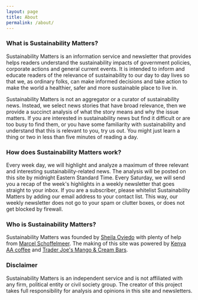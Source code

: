 ```yaml
---
layout: page
title: About
permalink: /about/
---
```

### What is Sustainability Matters?

Sustainability Matters is an information service and newsletter that provides helps readers understand the sustainability impacts of government policies, corporate actions and general current events. It is intended to inform and educate readers of the relevance of sustainability to our day to day lives so that we, as ordinary folks, can make informed decisions and take action to make the world a healthier, safer and more sustainable place to live in.

Sustainability Matters is not an aggregator or a curator of sustainability news. Instead, we select news stories that have broad relevance, then we provide a succinct analysis of what the story means and why the issue matters. If you are interested in sustainability news but find it difficult or are too busy to find them, or you have some familiarity with sustainability and understand that this is relevant to you, try us out. You might just learn a thing or two in less than five minutes of reading a day.  

### How does Sustainability Matters work?

Every week day, we will highlight and analyze a maximum of three relevant and interesting sustainability-related news. The analysis will be posted on this site by midnight Eastern Standard Time. Every Saturday, we will send you a recap of the week's highlights in a weekly newsletter that goes straight to your inbox. If you are a subscriber, please whitelist Sustainability Matters by adding our email address to your contact list. This way, our weekly newsletter does not go to your spam or clutter boxes, or does not get blocked by firewall.

### Who is Sustainability Matters?

Sustainability Matters was founded by [Sheila Oviedo](https://www.linkedin.com/in/sheilaoviedo) with plenty of help from [Marcel Schoffelmeer](https://www.linkedin.com/in/marcel-schoffelmeer-3520a63/). The making of this site was powered by [Kenya AA coffee](https://www.pinterest.com/pin/634022453762392056/) and [Trader Joe's Mango & Cream Bars](https://www.pinterest.com/pin/411938697146385225/).

### Disclaimer

Sustainability Matters is an independent service and is not affiliated with any firm, political entity or civil society group. The creator of this project takes full responsibility for analysis and opinions in this site and newsletters.
